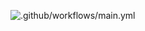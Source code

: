 ![.github/workflows/main.yml](https://github.com/bob-rohan/gh-actions/workflows/.github/workflows/main.yml/badge.svg) 
